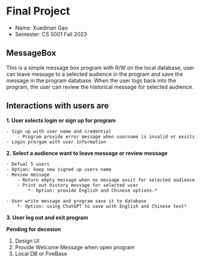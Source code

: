 # Final Project


* Name: Xuedinan Gao
* Semester: CS 5001 Fall 2023 


## MessageBox

This is a simple message box program with R/W on the local database, user can leave message to a selected audience in the program and save the message in the program database.
When the user logs back into the program, the user can review the historical message for selected audience.

## Interactions with users are

**1. User selects login or sign up for program**

    - Sign up with user name and credential
        - Program provide error message when username is invalid or exsits
    - Login prorgam with user information

**2. Select a audience want to leave message or review message**

    - Defual 5 users
    - Option: keep new signed up users name
    - Review message
        - Return empty message when no message exsit for selected audience
        - Print out history message for selected user
            *- Option: provide English and Chinese options.*

    - User write message and program save it to database
        *- Option: using ChatGPT to save with English and Chinese text*

**3. User log out and exit program**






**Pending for decesion**

1. Design UI
2. Provide Welcome Message when open program
3. Local DB or FireBase